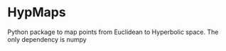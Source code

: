 # HypMaps
Python package to map points from Euclidean to Hyperbolic space.
The only dependency is numpy
